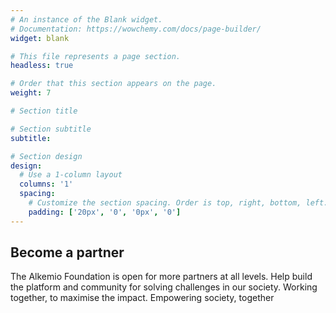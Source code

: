 ```yaml
---
# An instance of the Blank widget.
# Documentation: https://wowchemy.com/docs/page-builder/
widget: blank

# This file represents a page section.
headless: true

# Order that this section appears on the page.
weight: 7

# Section title

# Section subtitle
subtitle:

# Section design
design:
  # Use a 1-column layout
  columns: '1'
  spacing:
    # Customize the section spacing. Order is top, right, bottom, left.
    padding: ['20px', '0', '0px', '0']
---
```


<div class="container mb-5">
    <!-- Title -->
    <h2 class="text-center font-weight-bold">Become a partner</h2>
    <!-- First row -->
    <div class="row align-items-top text-center mt-4 mb-2">
        <div>The Alkemio Foundation is open for more partners at all levels. Help build the platform and community for solving challenges in our society. Working together, to maximise the impact. Empowering society, together</div>
    </div>
</div>

